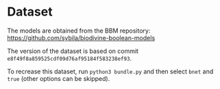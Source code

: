 # Dataset

The models are obtained from the BBM repository: https://github.com/sybila/biodivine-boolean-models

The version of the dataset is based on commit `e8f49f8a859525cdf09d76af95184f583238ef93`.

To recrease this dataset, run `python3 bundle.py` and then select `bnet` and `true` (other options 
can be skipped).